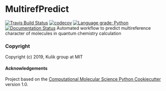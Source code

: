 MultirefPredict
==============================
[//]: # (Badges)
[![Travis Build Status](https://travis-ci.org/hjkgrp/MultirefPredict.png)](https://travis-ci.org/hjkgrp/MultirefPredict)
[![codecov](https://codecov.io/gh/hjkgrp/MultirefPredict/branch/master/graph/badge.svg)](https://codecov.io/gh/hjkgrp/MultirefPredict/branch/master)
[![Language grade: Python](https://img.shields.io/lgtm/grade/python/g/hjkgrp/MultirefPredict.svg?logo=lgtm&logoWidth=18)](https://lgtm.com/projects/g/hjkgrp/MultirefPredict/context:python)
[![Documentation Status](https://readthedocs.org/projects/multirefpredict/badge/?version=latest)](https://multirefpredict.readthedocs.io/en/latest/?badge=latest)
Automated workflow to predict multireference character of molecules in quantum chemistry calculation

### Copyright

Copyright (c) 2019, Kulik group at MIT


#### Acknowledgements
 
Project based on the 
[Computational Molecular Science Python Cookiecutter](https://github.com/molssi/cookiecutter-cms) version 1.0.

